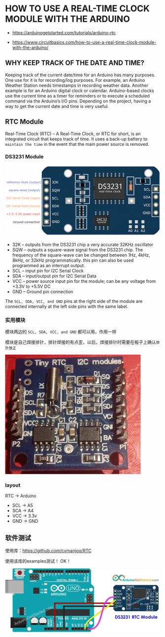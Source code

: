 # HOW TO USE A REAL-TIME CLOCK MODULE WITH THE ARDUINO

* https://arduinogetstarted.com/tutorials/arduino-rtc

* https://www.circuitbasics.com/how-to-use-a-real-time-clock-module-with-the-arduino/

## WHY KEEP TRACK OF THE DATE AND TIME?

Keeping track of the current date/time for an Arduino has many purposes. One use for it is for recording/log purposes. For example, an Arduino Weather Station needs timestamps in recording weather data. Another example is for an Arduino digital clock or calendar. Arduino-based clocks use the current time as a timer for reminders or to execute a scheduled command via the Arduino’s I/O pins. Depending on the project, having a way to get the current date and time is very useful.

## RTC Module

Real-Time Clock (RTC) – A Real-Time Clock, or RTC for short, is an integrated circuit that keeps track of time. It uses a back-up battery to `maintain the time` in the event that the main power source is removed.

### DS3231 Module


![](img/arduino-rtc-library-DS3231-pinout-1-610x282.png)

* 32K – outputs from the DS3231 chip a very accurate 32KHz oscillator
* SQW – outputs a square-wave signal from the DS3231 chip. The frequency of the square-wave can be changed between 1Hz, 4kHz, 8kHz, or 32kHz programmatically. this pin can also be used programmed as an interrupt output.
* SCL – input pin for I2C Serial Clock
* SDA – input/output pin for I2C Serial Data
* VCC – power source input pin for the module; can be any voltage from +3.3V to +5.5V DC
* GND – Ground pin connection

The `SCL, SDA, VCC, and GND` pins at the right side of the module are connected internally at the left side pins with the same label.

### 实用模块

模块两边的 `SCL, SDA, VCC, and GND` 都可以用，作用一样

模块是自己焊接排针，排针焊接的有点歪，以后，焊接排针时需要在板子上确认`排针放正`

![](img/tiny_rtc.jpg)

### layout

  RTC ->  Arduino
* SCL -> A5
* SCA -> A4
* VCC -> 3.3v
* GND -> GND

##  软件测试

使用库：https://github.com/cvmanjoo/RTC
 
使用该库的examples测试！ OK！


![](img/arduino-ds3231-real-time-clock-wiring-diagram)